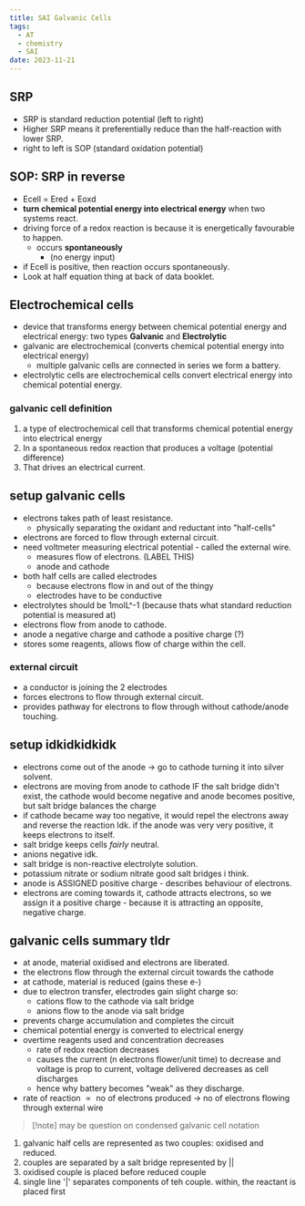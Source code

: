 ```yaml
---
title: SAI Galvanic Cells
tags:
  - AT
  - chemistry
  - SAI
date: 2023-11-21
---
```

## SRP
- SRP is standard reduction potential (left to right)
- Higher SRP means it preferentially reduce than the half-reaction with lower SRP.
- right to left is SOP (standard oxidation potential)
## SOP: SRP in reverse
- Ecell = Ered + Eoxd
- **turn chemical potential energy into electrical energy** when two systems react.
- driving force of a redox reaction is because it is energetically favourable to happen.
	- occurs **spontaneously**
		- (no energy input)
- if Ecell is positive, then reaction occurs spontaneously.
- Look at half equation thing at back of data booklet.

## Electrochemical cells
- device that transforms energy between chemical potential energy and electrical energy: two types **Galvanic** and **Electrolytic**
- galvanic are electrochemical (converts chemical potential energy into electrical energy)
	- multiple galvanic cells are connected in series we form a battery.
- electrolytic cells are electrochemical cells convert electrical energy into chemical potential energy.
### galvanic cell definition
1. a type of electrochemical cell that transforms chemical potential energy into electrical energy
2. In a spontaneous redox reaction that produces a voltage (potential difference)
3. That drives an electrical current.

## setup galvanic cells
- electrons takes path of least resistance.
	- physically separating the oxidant and reductant into "half-cells"
- electrons are forced to flow through external circuit.
- need voltmeter measuring electrical potential - called the external wire.
	- measures flow of electrons. (LABEL THIS)
	- anode and cathode
- both half cells are called electrodes
	- because electrons flow in and out of the thingy
	- electrodes have to be conductive
- electrolytes should be 1molL^-1 (because thats what standard reduction potential is measured at)
- electrons flow from anode to cathode.
- anode a negative charge and cathode a positive charge (?)
- stores some reagents, allows flow of charge within the cell.
### external circuit
- a conductor is joining the 2 electrodes
- forces electrons to flow through external circuit.
- provides pathway for electrons to flow through without cathode/anode touching.
## setup idkidkidkidk
- electrons come out of the anode -> go to cathode turning it into silver solvent.
- electrons are moving from anode to cathode IF the salt bridge didn't exist, the cathode would become negative and anode becomes positive, but salt bridge balances the charge
- if cathode became way too negative, it would repel the electrons away and reverse the reaction Idk. if the anode was very very positive, it keeps electrons to itself.
- salt bridge keeps cells *fairly* neutral.
- anions negative idk.
- salt bridge is non-reactive electrolyte solution.
- potassium nitrate or sodium nitrate good salt bridges i think.
- anode is ASSIGNED positive charge - describes behaviour of electrons.
- electrons are coming towards it, cathode attracts electrons, so we assign it a positive charge - because it is attracting an opposite, negative charge.

## galvanic cells summary tldr
- at anode, material oxidised and electrons are liberated.
- the electrons flow through the external circuit towards the cathode
- at cathode, material is reduced (gains these e-)
- due to electron transfer, electrodes gain slight charge so:
	- cations flow to the cathode via salt bridge
	- anions flow to the anode via salt bridge
- prevents charge accumulation and completes the circuit
- chemical potential energy is converted to electrical energy
- overtime reagents used and concentration decreases
	- rate of redox reaction decreases
	- causes the current (n electrons flower/unit time) to decrease and voltage is prop to current, voltage delivered decreases as cell discharges
	- hence why battery becomes "weak" as they discharge.
- $\text{rate of reaction }\propto \text{ no of electrons produced -> no of electrons flowing through external wire}$
>[!note] may be question on condensed galvanic cell notation

1. galvanic half cells are represented as two couples: oxidised and reduced.
2. couples are separated by a salt bridge represented by ||
3. oxidised couple is placed before reduced couple
4. single line '|' separates components of teh couple. within, the reactant is placed first